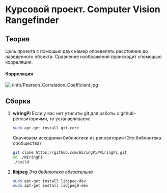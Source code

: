 # Курсовой проект. Computer Vision Rangefinder

## Теория

Цель проекта с помощью двух камер определять расстояние до наведенного объекта. Сравнение изображений происходит спомощью
корреляции.

#### Корреляция

![./info/Pearson_Correlation_Coefficient.jpg]()

## Сборка

1. **wiringPi** Если у вас нет утилиты git для работы с github-репозиториями, то устанавливаем:
   ```sh
   sudo apt-get install git-core
   ```
   Скачиваем исходники библиотеки из репозитория (Это библиотека сообщества)
   ```sh
   git clone https://github.com/WiringPi/WiringPi.git
   cd ./WiringPi
   ./build
   ```
2. **libjpeg**  *Эта бибилотека обезательна*
   ```sh
   sudo apt-get install libjpeg-dev
   sudo apt-get install libjpeg8-dev
   ```


